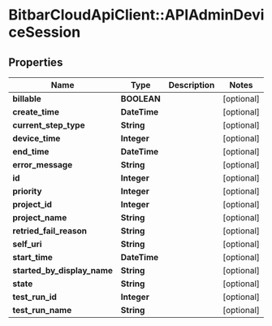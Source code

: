 # BitbarCloudApiClient::APIAdminDeviceSession

## Properties
Name | Type | Description | Notes
------------ | ------------- | ------------- | -------------
**billable** | **BOOLEAN** |  | [optional] 
**create_time** | **DateTime** |  | [optional] 
**current_step_type** | **String** |  | [optional] 
**device_time** | **Integer** |  | [optional] 
**end_time** | **DateTime** |  | [optional] 
**error_message** | **String** |  | [optional] 
**id** | **Integer** |  | [optional] 
**priority** | **Integer** |  | [optional] 
**project_id** | **Integer** |  | [optional] 
**project_name** | **String** |  | [optional] 
**retried_fail_reason** | **String** |  | [optional] 
**self_uri** | **String** |  | [optional] 
**start_time** | **DateTime** |  | [optional] 
**started_by_display_name** | **String** |  | [optional] 
**state** | **String** |  | [optional] 
**test_run_id** | **Integer** |  | [optional] 
**test_run_name** | **String** |  | [optional] 


